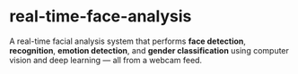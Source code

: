 # real-time-face-analysis
A real-time facial analysis system that performs **face detection**, **recognition**, **emotion detection**, and **gender classification** using computer vision and deep learning — all from a webcam feed.
